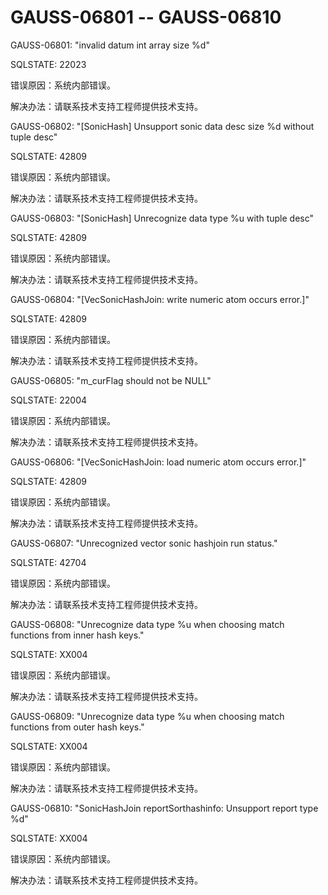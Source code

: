 # GAUSS-06801 -- GAUSS-06810

GAUSS-06801: "invalid datum int array size %d"

SQLSTATE: 22023

错误原因：系统内部错误。

解决办法：请联系技术支持工程师提供技术支持。

GAUSS-06802: "\[SonicHash\] Unsupport sonic data desc size %d without tuple desc"

SQLSTATE: 42809

错误原因：系统内部错误。

解决办法：请联系技术支持工程师提供技术支持。

GAUSS-06803: "\[SonicHash\] Unrecognize data type %u with tuple desc"

SQLSTATE: 42809

错误原因：系统内部错误。

解决办法：请联系技术支持工程师提供技术支持。

GAUSS-06804: "\[VecSonicHashJoin: write numeric atom occurs error.\]"

SQLSTATE: 42809

错误原因：系统内部错误。

解决办法：请联系技术支持工程师提供技术支持。

GAUSS-06805: "m\_curFlag should not be NULL"

SQLSTATE: 22004

错误原因：系统内部错误。

解决办法：请联系技术支持工程师提供技术支持。

GAUSS-06806: "\[VecSonicHashJoin: load numeric atom occurs error.\]"

SQLSTATE: 42809

错误原因：系统内部错误。

解决办法：请联系技术支持工程师提供技术支持。

GAUSS-06807: "Unrecognized vector sonic hashjoin run status."

SQLSTATE: 42704

错误原因：系统内部错误。

解决办法：请联系技术支持工程师提供技术支持。

GAUSS-06808: "Unrecognize data type %u when choosing match functions from inner hash keys."

SQLSTATE: XX004

错误原因：系统内部错误。

解决办法：请联系技术支持工程师提供技术支持。

GAUSS-06809: "Unrecognize data type %u when choosing match functions from outer hash keys."

SQLSTATE: XX004

错误原因：系统内部错误。

解决办法：请联系技术支持工程师提供技术支持。

GAUSS-06810: "SonicHashJoin reportSorthashinfo: Unsupport report type %d"

SQLSTATE: XX004

错误原因：系统内部错误。

解决办法：请联系技术支持工程师提供技术支持。

